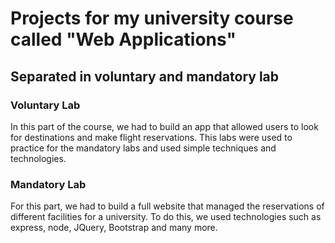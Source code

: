 # Projects for my university course called "Web Applications"
## Separated in voluntary and mandatory lab

### Voluntary Lab
In this part of the course, we had to build an app that allowed users to look for destinations and make flight reservations. This labs were used to practice for the mandatory labs and used simple techniques and technologies.

### Mandatory Lab
For this part, we had to build a full website that managed the reservations of different facilities for a university. To do this, we used technologies such as express, node, JQuery, Bootstrap and many more.
